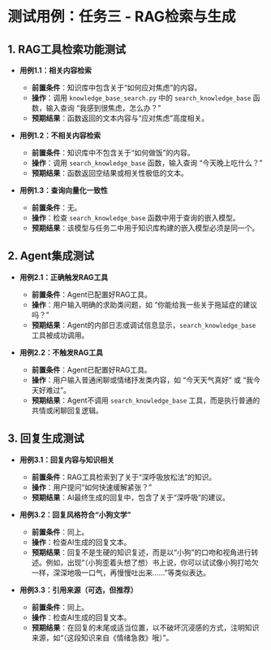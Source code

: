 # 测试用例：任务三 - RAG检索与生成

## 1. RAG工具检索功能测试

-   **用例1.1：相关内容检索**
    -   **前置条件**：知识库中包含关于“如何应对焦虑”的内容。
    -   **操作**：调用 `knowledge_base_search.py` 中的 `search_knowledge_base` 函数，输入查询 “我感到很焦虑，怎么办？”
    -   **预期结果**：函数返回的文本内容与“应对焦虑”高度相关。

-   **用例1.2：不相关内容检索**
    -   **前置条件**：知识库中不包含关于“如何做饭”的内容。
    -   **操作**：调用 `search_knowledge_base` 函数，输入查询 “今天晚上吃什么？”
    -   **预期结果**：函数返回空结果或相关性极低的文本。

-   **用例1.3：查询向量化一致性**
    -   **前置条件**：无。
    -   **操作**：检查 `search_knowledge_base` 函数中用于查询的嵌入模型。
    -   **预期结果**：该模型与任务二中用于知识库构建的嵌入模型必须是同一个。

## 2. Agent集成测试

-   **用例2.1：正确触发RAG工具**
    -   **前置条件**：Agent已配置好RAG工具。
    -   **操作**：用户输入明确的求助类问题，如 “你能给我一些关于拖延症的建议吗？”
    -   **预期结果**：Agent的内部日志或调试信息显示，`search_knowledge_base` 工具被成功调用。

-   **用例2.2：不触发RAG工具**
    -   **前置条件**：Agent已配置好RAG工具。
    -   **操作**：用户输入普通闲聊或情绪抒发类内容，如 “今天天气真好” 或 “我今天好难过”。
    -   **预期结果**：Agent不调用 `search_knowledge_base` 工具，而是执行普通的共情或闲聊回复逻辑。

## 3. 回复生成测试

-   **用例3.1：回复内容与知识相关**
    -   **前置条件**：RAG工具检索到了关于“深呼吸放松法”的知识。
    -   **操作**：用户提问“如何快速缓解紧张？”
    -   **预期结果**：AI最终生成的回复中，包含了关于“深呼吸”的建议。

-   **用例3.2：回复风格符合“小狗文学”**
    -   **前置条件**：同上。
    -   **操作**：检查AI生成的回复文本。
    -   **预期结果**：回复不是生硬的知识复述，而是以“小狗”的口吻和视角进行转述。例如，出现“（小狗歪着头想了想）书上说，你可以试试像小狗打哈欠一样，深深地吸一口气，再慢慢吐出来……”等类似表达。

-   **用例3.3：引用来源（可选，但推荐）**
    -   **前置条件**：同上。
    -   **操作**：检查AI生成的回复文本。
    -   **预期结果**：在回复的末尾或适当位置，以不破坏沉浸感的方式，注明知识来源，如“（这段知识来自《情绪急救》哦）”。
